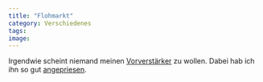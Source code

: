 ```yaml
---
title: "Flohmarkt"
category: Verschiedenes
tags: 
image: 
---
```


Irgendwie scheint niemand meinen [Vorverstärker](http://cgi.ebay.de/ws/eBayISAPI.dll?ViewItem&item=7413894857&rd=1&sspagename=STRK%3AMESE%3AIT&rd=1) zu wollen. Dabei hab ich ihn so gut [angepriesen](http://www.misantropolis.de/2006/05/zum-ersten).